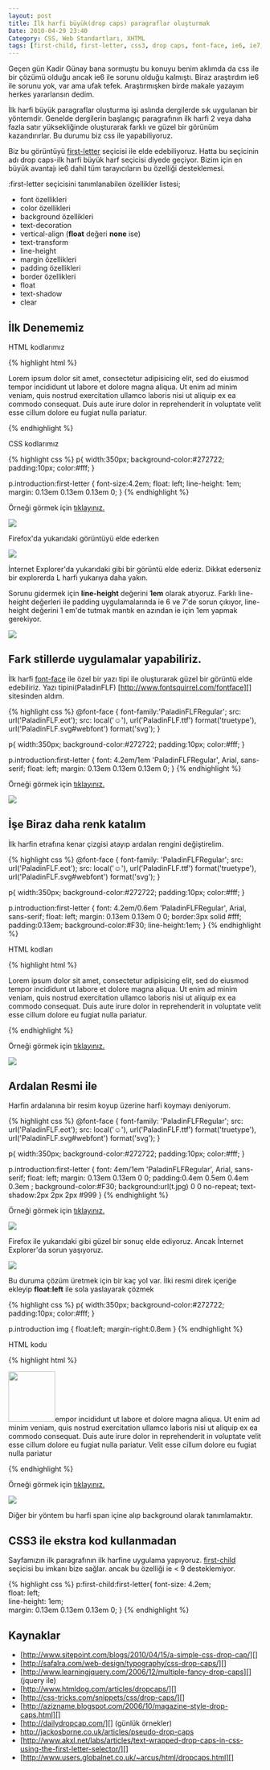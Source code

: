 ```yaml
---
layout: post
title: İlk harfi büyük(drop caps) paragraflar oluşturmak
Date: 2010-04-29 23:40
Category: CSS, Web Standartları, XHTML
tags: [first-child, first-letter, css3, drop caps, font-face, ie6, ie7, ilk harfi büyük paragraf]
---
```


Geçen gün Kadir Günay bana sormuştu bu konuyu benim aklımda da css ile
bir çözümü olduğu ancak ie6 ile sorunu olduğu kalmıştı. Biraz araştırdım
ie6 ile sorunu yok, var ama ufak tefek. Araştırmışken birde makale
yazayım herkes yararlansın dedim.

İlk harfi büyük paragraflar oluşturma işi aslında dergilerde sık
uygulanan bir yöntemdir. Genelde dergilerin başlangıç paragrafının ilk
harfi 2 veya daha fazla satır yüksekliğinde oluşturarak farklı ve güzel
bir görünüm kazandırırlar. Bu durumu biz css ile yapabiliyoruz. 

Biz bu görüntüyü [first-letter][] seçicisi ile elde edebiliyoruz. Hatta
bu seçicinin adı drop caps-ilk harfi büyük harf seçicisi diyede geçiyor.
Bizim için en büyük avantajı ie6 dahil tüm tarayıcıların bu özelliği
desteklemesi.

:first-letter seçicisini tanımlanabilen özellikler listesi;

-   font özellikleri
-   color özellikleri
-   background özellikleri
-   text-decoration
-   vertical-align (**float** değeri **none** ise)
-   text-transform
-   line-height
-   margin özellikleri
-   padding özellikleri
-   border özellikleri
-   float
-   text-shadow
-   clear

## İlk Denememiz

HTML kodlarımız

{% highlight html %}
<p class="introduction">
Lorem ipsum dolor sit amet, consectetur adipisicing elit, sed do eiusmod tempor incididunt ut labore et dolore magna aliqua. Ut enim ad minim veniam, quis nostrud exercitation ullamco laboris nisi ut aliquip ex ea commodo consequat. Duis aute irure dolor in reprehenderit in voluptate velit esse cillum dolore eu fugiat nulla pariatur.
</p>
{% endhighlight %}

CSS kodlarımız

{% highlight css %}
p{
	width:350px;
	background-color:#272722;
	padding:10px;
	color:#fff;
}

p.introduction:first-letter {
	font-size:4.2em;
	float: left;
	line-height: 1em;
	margin: 0.13em 0.13em 0.13em 0;
}
{% endhighlight %}


Örneği görmek için [tıklayınız.][]

![][100]

Firefox'da yukarıdaki görüntüyü elde ederken

![][1]

İnternet Explorer'da yukarıdaki gibi bir görüntü elde ederiz. Dikkat
ederseniz bir explorerda L harfi yukarıya daha yakın.

Sorunu gidermek için **line-height** değerini **1em** olarak atıyoruz.
Farklı line-height değerleri ile padding uygulamalarında ie 6 ve 7'de
sorun çıkıyor, line-height değerini 1 em'de tutmak mantık en azından ie
için 1em yapmak gerekiyor.

![][2]

## Fark stillerde uygulamalar yapabiliriz.

İlk harfi [font-face][] ile özel bir yazı tipi ile oluşturarak güzel bir
görüntü elde edebiliriz. Yazı tipini(PaladinFLF)
[http://www.fontsquirrel.com/fontface][] sitesinden aldım.

{% highlight css %}
@font-face {
	font-family:'PaladinFLFRegular';
	src: url('PaladinFLF.eot');
	src: local('☺'), url('PaladinFLF.ttf') format('truetype'), url('PaladinFLF.svg#webfont') format('svg');
}

p{
	width:350px;
	background-color:#272722;
	padding:10px;
	color:#fff;
}

p.introduction:first-letter {
	font: 4.2em/1em 'PaladinFLFRegular', Arial, sans-serif;
	float: left;
	margin: 0.13em 0.13em 0.13em 0;
}
{% endhighlight %}

Örneği görmek için [tıklayınız.][3]

![][4]

## İşe Biraz daha renk katalım

İlk harfin etrafına kenar çizgisi atayıp ardalan rengini değiştirelim.

{% highlight css %}
@font-face {
	font-family: 'PaladinFLFRegular';
	src: url('PaladinFLF.eot');
	src: local('☺'), url('PaladinFLF.ttf') format('truetype'), url('PaladinFLF.svg#webfont') format('svg');
}

p{
	width:350px;
	background-color:#272722;
	padding:10px;
	color:#fff;
}

p.introduction:first-letter {
	font: 4.2em/0.6em 'PaladinFLFRegular', Arial, sans-serif;
    float: left;
    margin: 0.13em 0.13em 0 0;
	border:3px solid #fff;
	padding:0.13em;
	background-color:#F30;
	line-height:1em;
}
{% endhighlight %}

HTML kodları

{% highlight html %}
<p class="introduction">Lorem ipsum dolor sit amet, consectetur adipisicing elit, sed do eiusmod tempor incididunt ut labore et dolore magna aliqua. Ut enim ad minim veniam, quis nostrud exercitation ullamco laboris nisi ut aliquip ex ea commodo consequat. Duis aute irure dolor in reprehenderit in voluptate velit esse cillum dolore eu fugiat nulla pariatur.
</p>
{% endhighlight %}

Örneği görmek için [tıklayınız.][5]

![][6]

## Ardalan Resmi ile

Harfin ardalanına bir resim koyup üzerine harfi koymayı deniyorum.

{% highlight css %}
 @font-face {
	font-family: 'PaladinFLFRegular';
	src: url('PaladinFLF.eot');
	src: local('☺'), url('PaladinFLF.ttf') format('truetype'), url('PaladinFLF.svg#webfont') format('svg');
}

p{
	width:350px;
	background-color:#272722;
	padding:10px;
	color:#fff;
}

p.introduction:first-letter {
	font: 4em/1em 'PaladinFLFRegular', Arial, sans-serif;
    float: left;
    margin: 0.13em 0.13em 0 0;
	padding:0.4em 0.5em 0.4em 0.3em ;
	background-color:#F30;
	background:url(t.jpg) 0 0 no-repeat;
	text-shadow:2px 2px 2px #999
}
{% endhighlight %}


Örneği görmek için [tıklayınız.][7]

![][8]

Firefox ile yukarıdaki gibi güzel bir sonuç elde ediyoruz. Ancak
İnternet Explorer'da sorun yaşıyoruz. 

![][9]

Bu duruma çözüm üretmek için bir kaç yol var. İlki resmi direk içeriğe
ekleyip **float:left** ile sola yaslayarak çözmek 

{% highlight css %}
p{
	width:350px;
	background-color:#272722;
	padding:10px;
	color:#fff;
}

p.introduction img {
	float:left;
	margin-right:0.8em
}
{% endhighlight %}

HTML kodu

{% highlight html %}
<p class="introduction"><img src="t1.jpg" width="93" height="100" />empor incididunt ut labore et dolore magna aliqua. Ut enim ad minim veniam, quis nostrud exercitation ullamco laboris nisi ut aliquip ex ea commodo consequat. Duis aute irure dolor in reprehenderit in voluptate velit esse cillum dolore eu fugiat nulla pariatur. Velit esse cillum dolore eu fugiat nulla pariatur</p>
{% endhighlight %}


Örneği görmek için [tıklayınız.][10]

![][11]

Diğer bir yöntem bu harfi span içine alıp background olarak
tanımlamaktır.

## CSS3 ile ekstra kod kullanmadan

Sayfamızın ilk paragrafının ilk harfine uygulama yapıyoruz.
[first-child][] seçicisi bu imkanı bize sağlar. ancak bu özelliği ie < 9 desteklemiyor.

{% highlight css %}
p:first-child:first-letter{
  font-size: 4.2em;  
  float: left;  
  line-height: 1em;  
  margin: 0.13em 0.13em 0.13em 0;
}
{% endhighlight %}


## Kaynaklar

-   [http://www.sitepoint.com/blogs/2010/04/15/a-simple-css-drop-cap/][]
-   [http://safalra.com/web-design/typography/css-drop-caps/][]
-   [http://www.learningjquery.com/2006/12/multiple-fancy-drop-caps][] (jquery ile)
-   [http://www.htmldog.com/articles/dropcaps/][]
-   [http://css-tricks.com/snippets/css/drop-caps/][]
-   [http://azizname.blogspot.com/2006/10/magazine-style-drop-caps.html][]
-   [http://dailydropcap.com/][] (günlük örnekler)
-   http://jackosborne.co.uk/articles/pseudo-drop-caps
-   [http://www.akxl.net/labs/articles/text-wrapped-drop-caps-in-css-using-the-first-letter-selector/][]
-   [http://www.users.globalnet.co.uk/~arcus/html/dropcaps.html][]

  [first-letter]: https://fatihhayrioglu.com/pseudo-siniflari-ve-pseudo-elementleri/
  [tıklayınız.]: /dokumanlar/ilk_harf_buyuk/ilk_harf_buyuk.html
  [100]: /images/drop_caps_01.gif
  [1]: /images/drop_caps_02.gif
  [2]: /images/drop_caps_03.gif
  [font-face]: http://www.fatihhayrioglu.com/font-face-kullanimi/
  [http://www.fontsquirrel.com/fontface]: http://www.fontsquirrel.com/fontface
  [3]: /dokumanlar/ilk_harf_buyuk/ilk_harf_buyuk2.html
  [4]: /images/drop_caps_04.gif
  [5]: /dokumanlar/ilk_harf_buyuk/ilk_harf_buyuk3.html
  [6]: /images/drop_caps_05.gif
  [7]: /dokumanlar/ilk_harf_buyuk/ilk_harf_buyuk4.html
  [8]: /images/drop_caps_06.gif
  [9]: /images/drop_caps_07.gif
  [10]: /dokumanlar/ilk_harf_buyuk/ilk_harf_buyuk4c.html
  [11]: /images/drop_caps_08.gif
  [first-child]: https://fatihhayrioglu.com/pseudo-siniflari-ve-pseudo-elementleri/
  [http://www.sitepoint.com/blogs/2010/04/15/a-simple-css-drop-cap/]: http://www.sitepoint.com/blogs/2010/04/15/a-simple-css-drop-cap/
  [http://safalra.com/web-design/typography/css-drop-caps/]: http://safalra.com/web-design/typography/css-drop-caps/
  [http://www.learningjquery.com/2006/12/multiple-fancy-drop-caps]: http://www.learningjquery.com/2006/12/multiple-fancy-drop-caps
  [http://www.htmldog.com/articles/dropcaps/]: http://www.htmldog.com/articles/dropcaps/
  [http://css-tricks.com/snippets/css/drop-caps/]: http://css-tricks.com/snippets/css/drop-caps/
  [http://azizname.blogspot.com/2006/10/magazine-style-drop-caps.html]: http://azizname.blogspot.com/2006/10/magazine-style-drop-caps.html
  [http://dailydropcap.com/]: http://dailydropcap.com/
  [http://www.akxl.net/labs/articles/text-wrapped-drop-caps-in-css-using-the-first-letter-selector/]: http://www.akxl.net/labs/articles/text-wrapped-drop-caps-in-css-using-the-first-letter-selector/
  [http://www.users.globalnet.co.uk/~arcus/html/dropcaps.html]: http://www.users.globalnet.co.uk/~arcus/html/dropcaps.html
